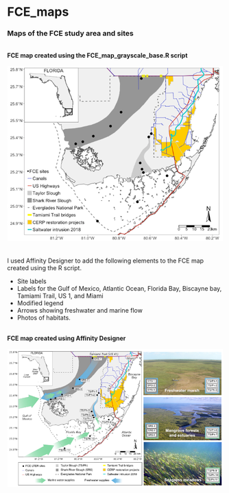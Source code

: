 # FCE_maps
### Maps of the FCE study area and sites
 \
**FCE map created using the FCE_map_grayscale_base.R script**
 \
 \
![](./images/FCE_map_grayscale_base_Rplot.png)
 \
 \
 \
I used Affinity Designer to add the following elements to the FCE map created using the R script.

* Site labels
* Labels for the Gulf of Mexico, Atlantic Ocean, Florida Bay, Biscayne bay, Tamiami Trail, US 1, and Miami
* Modified legend
* Arrows showing freshwater and marine flow
* Photos of habitats.

 \
**FCE map created using Affinity Designer**
 \
 \
![](./images/FCE_map_grayscale_base_enhanced.png)
  

